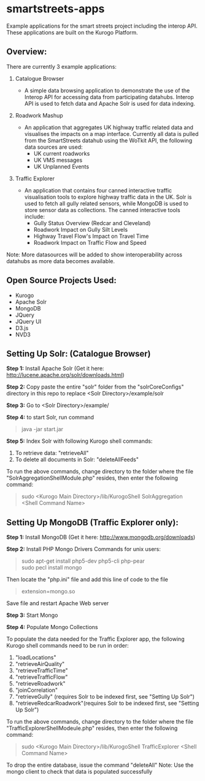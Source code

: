 smartstreets-apps
=================

Example applications for the smart streets project including the interop API. These applications are built on the Kurogo Platform. 

Overview:
---------
There are currently 3 example applications:

1. Catalogue Browser
	* A simple data browsing application to demonstrate the use of the Interop API for accessing data from participating datahubs. Interop API is used to fetch data and Apache Solr is used for data indexing. 

2. Roadwork Mashup
	* An application that aggregates UK highway traffic related data and visualises the impacts on a map interface. Currently all data is pulled from the SmartStreets datahub using the WoTkit API, the following data sources are used:
		* UK current roadworks
		* UK VMS messages
		* UK Unplanned Events

3. Traffic Explorer
	* An application that contains four canned interactive traffic visualisation tools to explore highway traffic data in the UK. Solr is used to fetch all gully related sensors, while MongoDB is used to store sensor data as collections. The canned interactive tools include:
		* Gully Status Overview (Redcar and Cleveland)
		* Roadwork Impact on Gully Silt Levels
		* Highway Travel Flow's Impact on Travel Time
		* Roadwork Impact on Traffic Flow and Speed

Note: More datasources will be added to show interoperability across datahubs as more data becomes available. 

Open Source Projects Used:
--------------------------
* Kurogo
* Apache Solr
* MongoDB
* JQuery
* JQuery UI
* D3.js
* NVD3

Setting Up Solr: (Catalogue Browser)
------------------------------------
**Step 1:** Install Apache Solr (Get it here: http://lucene.apache.org/solr/downloads.html)

**Step 2:** Copy paste the entire "solr" folder from the "solrCoreConfigs" directory in this repo to replace \<Solr Directory\>/example/solr

**Step 3:** Go to \<Solr Directory\>/example/

**Step 4:** to start Solr, run command
> java -jar start.jar

**Step 5:** Index Solr with following Kurogo shell commands:

1. To retrieve data: "retrieveAll"
2. To delete all documents in Solr: "deleteAllFeeds"

To run the above commands, change directory to the folder where the file "SolrAggregationShellModule.php" resides, then enter the following command:

> sudo \<Kurogo Main Directory\>/lib/KurogoShell SolrAggregation \<Shell Command Name\>


Setting Up MongoDB (Traffic Explorer only):
-------------------------------------------
**Step 1:** Install MongoDB (Get it here: http://www.mongodb.org/downloads)

**Step 2:** Install PHP Mongo Drivers
Commands for unix users:
> sudo apt-get install php5-dev php5-cli php-pear  
> sudo pecl install mongo  

Then locate the "php.ini" file and add this line of code to the file
> extension=mongo.so

Save file and restart Apache Web server

**Step 3:** Start Mongo

**Step 4:** Populate Mongo Collections

To populate the data needed for the Traffic Explorer app, the following Kurogo shell commands need to be run in order:

1. "loadLocations"
2. "retrieveAirQuality"
3. "retrieveTrafficTime"
4. "retrieveTrafficFlow"
5. "retrieveRoadwork"
6. "joinCorrelation"
7. "retrieveGully" (requires Solr to be indexed first, see "Setting Up Solr")
8. "retrieveRedcarRoadwork"(requires Solr to be indexed first, see "Setting Up Solr")

To run the above commands, change directory to the folder where the file "TrafficExplorerShellModeule.php" resides, then enter the following command:
> sudo \<Kurogo Main Directory\>/lib/KurogoShell TrafficExplorer \<Shell Command Name\>

To drop the entire database, issue the command "deleteAll"
Note: Use the mongo client to check that data is populated successfully



